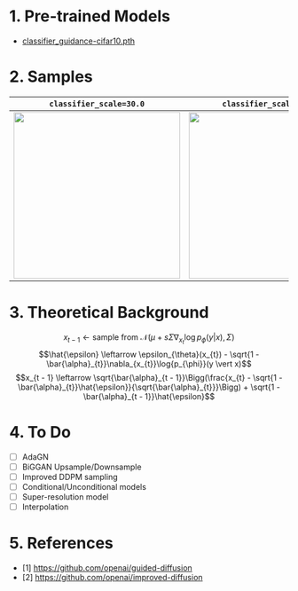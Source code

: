 # 1. Pre-trained Models
- [classifier_guidance-cifar10.pth](https://drive.google.com/file/d/1MaCkJPspB-U-2H_Sug1CdReQXilHppfP/view?usp=sharing)

# 2. Samples
| `classifier_scale=30.0` | `classifier_scale=200.0` |
|:-:|:-:|
| <img src="https://github.com/KimRass/KimRass/assets/67457712/69992f95-b62c-45be-b583-69cd173e5480" width="300"> | <img src="https://github.com/KimRass/KimRass/assets/67457712/c55cb347-043c-4d41-a66f-f5f6f345c0c5" width="300"> |

# 3. Theoretical Background
$$x_{t - 1} \leftarrow \text{sample from } \mathcal{N}(\mu + s\Sigma\nabla_{x_{t}}\log{p_{\phi}}(y \vert x), \Sigma)$$
$$\hat{\epsilon} \leftarrow \epsilon_{\theta}(x_{t}) - \sqrt{1 - \bar{\alpha}_{t}}\nabla_{x_{t}}\log{p_{\phi}}(y \vert x)$$
$$x_{t - 1} \leftarrow \sqrt{\bar{\alpha}_{t - 1}}\Bigg(\frac{x_{t} - \sqrt{1 - \bar{\alpha}_{t}}\hat{\epsilon}}{\sqrt{\bar{\alpha}_{t}}}\Bigg) + \sqrt{1 - \bar{\alpha}_{t - 1}}\hat{\epsilon}$$

# 4. To Do
- [ ] AdaGN
- [ ] BiGGAN Upsample/Downsample
- [ ] Improved DDPM sampling
- [ ] Conditional/Unconditional models
- [ ] Super-resolution model
- [ ] Interpolation

# 5. References
- [1] https://github.com/openai/guided-diffusion
- [2] https://github.com/openai/improved-diffusion
